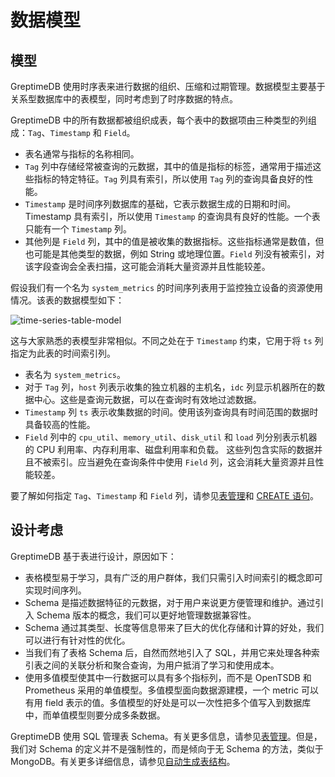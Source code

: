 # 数据模型

## 模型

GreptimeDB 使用时序表来进行数据的组织、压缩和过期管理。数据模型主要基于关系型数据库中的表模型，同时考虑到了时序数据的特点。

GreptimeDB 中的所有数据都被组织成表，每个表中的数据项由三种类型的列组成：`Tag`、`Timestamp` 和 `Field`。

- 表名通常与指标的名称相同。
- `Tag` 列中存储经常被查询的元数据，其中的值是指标的标签，通常用于描述这些指标的特定特征。`Tag` 列具有索引，所以使用 `Tag` 列的查询具备良好的性能。
- `Timestamp` 是时间序列数据库的基础，它表示数据生成的日期和时间。Timestamp 具有索引，所以使用 `Timestamp` 的查询具有良好的性能。一个表只能有一个 `Timestamp` 列。
- 其他列是 `Field` 列，其中的值是被收集的数据指标。这些指标通常是数值，但也可能是其他类型的数据，例如 String 或地理位置。`Field` 列没有被索引，对该字段查询会全表扫描，这可能会消耗大量资源并且性能较差。

假设我们有一个名为 `system_metrics` 的时间序列表用于监控独立设备的资源使用情况。该表的数据模型如下：

![time-series-table-model](/time-series-data-model.svg)

这与大家熟悉的表模型非常相似。不同之处在于 `Timestamp` 约束，它用于将 `ts` 列指定为此表的时间索引列。

- 表名为 `system_metrics`。
- 对于 `Tag` 列，`host` 列表示收集的独立机器的主机名，`idc` 列显示机器所在的数据中心。这些是查询元数据，可以在查询时有效地过滤数据。
- `Timestamp` 列 `ts` 表示收集数据的时间。使用该列查询具有时间范围的数据时具备较高的性能。
- `Field` 列中的 `cpu_util`、`memory_util`、`disk_util` 和 `load` 列分别表示机器的 CPU 利用率、内存利用率、磁盘利用率和负载。
  这些列包含实际的数据并且不被索引。应当避免在查询条件中使用 `Field` 列，这会消耗大量资源并且性能较差。

要了解如何指定 `Tag`、`Timestamp` 和 `Field` 列，请参见[表管理](../table-management.md#create-table)和 [CREATE 语句](/v0.3/reference/sql/create.md)。

## 设计考虑

GreptimeDB 基于表进行设计，原因如下：

- 表格模型易于学习，具有广泛的用户群体，我们只需引入时间索引的概念即可实现时间序列。
- Schema 是描述数据特征的元数据，对于用户来说更方便管理和维护。通过引入 Schema 版本的概念，我们可以更好地管理数据兼容性。
- Schema 通过其类型、长度等信息带来了巨大的优化存储和计算的好处，我们可以进行有针对性的优化。
- 当我们有了表格 Schema 后，自然而然地引入了 SQL，并用它来处理各种索引表之间的关联分析和聚合查询，为用户抵消了学习和使用成本。
- 使用多值模型使其中一行数据可以具有多个指标列，而不是 OpenTSDB 和 Prometheus 采用的单值模型。多值模型面向数据源建模，一个 metric 可以有用 field 表示的值。多值模型的好处是可以一次性把多个值写入到数据库中，而单值模型则要分成多条数据。

GreptimeDB 使用 SQL 管理表 Schema。有关更多信息，请参见[表管理](../table-management.md)。但是，我们对 Schema 的定义并不是强制性的，而是倾向于无 Schema 的方法，类似于 MongoDB。有关更多详细信息，请参见[自动生成表结构](../write-data/overview.md#automatic-schema-generation)。
